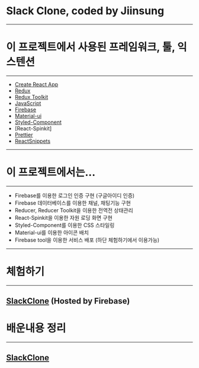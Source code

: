 # Slack Clone, coded by Jiinsung
---

# 이 프로젝트에서 사용된 프레임워크, 툴, 익스텐션
---
* [Create React App](https://github.com/facebook/create-react-app)
* [Redux](https://redux.js.org/) 
* [Redux Toolkit](https://redux-toolkit.js.org/)
* [JavaScript](https://developer.mozilla.org/ko/docs/Web/JavaScript)
* [Firebase](https://firebase.google.com/)
* [Material-ui](https://mui.com/)
* [Styled-Component](https://styled-components.com/)
* [React-Spinkit]
* [Prettier](https://prettier.io/)
* [ReactSnippets](https://www.npmjs.com/package/react-spinkit)
---

# 이 프로젝트에서는... 
---
* Firebase를 이용한 로그인 인증 구현 (구글아이디 인증)
* Firebase 데이터베이스를 이용한 채널, 채팅기능 구현
* Reducer, Reducer Toolkit을 이용한 전역전 상태관리 
* React-Spinkit을 이용한 자원 로딩 화면 구현
* Styled-Component를 이용한 CSS 스타일링
* Material-ui를 이용한 아이콘 배치
* Firebase tool을 이용한 서비스 배포 (하단 체험하기에서 이용가능)
---

# 체험하기
---
## [SlackClone](https://slackclone-2cdcb.web.app) (Hosted by Firebase)

# 배운내용 정리 
---
## [SlackClone](notion링크)
